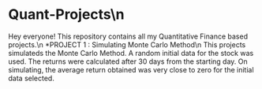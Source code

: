 # Quant-Projects\n
Hey everyone! This repository contains all my Quantitative Finance based projects.\n
*PROJECT 1 : Simulating Monte Carlo Method\n
This projects simulateds the Monte Carlo Method. A random initial data for the stock was used. The returns were calculated after 30 days from the starting day. On simulating, the average return obtained was very close to zero for the initial data selected. 
